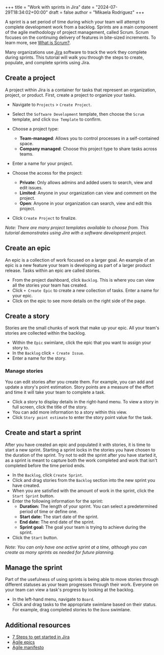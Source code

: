 +++
title = "Work with sprints in Jira"
date = "2024-07-29T18:34:02+00:00"
draft = false
author = "Mikaela Rodriguez"
+++

A sprint is a set period of time during which your team will attempt to complete development work from a backlog. Sprints are a main component of the agile methodology of project management, called Scrum. Scrum focuses on the continuing delivery of features in bite-sized increments. To learn more, see [What is Scrum?](https://www.scrum.org/resources/what-scrum-module).

Many organizations use [Jira](https://www.atlassian.com/software/jira) software to track the work they complete during sprints. This tutorial will walk you through the steps to create, populate, and complete sprints using Jira.

## Create a project
A project within Jira is a container for tasks that represent an organization, project, or product. First, create a project to organize your tasks.

- Navigate to `Projects` > `Create Project`.
- Select the `Software Development` template, then choose the `Scrum` template, and click `Use Template` to confirm.
- Choose a project type:
  - **Team-managed**: Allows you to control processes in a self-contained space.
  - **Company managed**: Choose this project type to share tasks across teams.
- Enter a name for your project.
- Choose the access for the project:
  - **Private**: Only allows admins and added users to search, view and edit issues.
  - **Limited**: Anyone in your organization can view and comment on the project.
  - **Open**: Anyone in your organization can search, view and edit this project.

- Click `Create Project` to finalize.

*Note: There are many project templates available to choose from. This tutorial demonstrates using Jira with a software development project.*

## Create an epic
An epic is a collection of work focused on a larger goal. An example of an epic is a new feature your team is developing as part of a larger product release. Tasks within an epic are called stories.

- From the project dashboard, click `Backlog`. This is where you can view all the stories your team has created.
- Click `+ Create Epic` to create a new collection of tasks. Enter a name for your epic.
- Click on the epic to see more details on the right side of the page. 

## Create a story
Stories are the small chunks of work that make up your epic. All your team's stories are collected within the backlog.

- Within the `Epic` swimlane, click the epic that you want to assign your story to.
- In the `Backlog` click `+ Create Issue`. 
- Enter a name for the story.

### Manage stories
You can edit stories after you create them. For example, you can add and update a story's point estimation. Story points are a measure of the effort and time it will take your team to complete a task.

- Click a story to display details in the right-hand menu. To view a story in full screen, click the title of the story.
- You can add more information to a story within this view.
- Click `Story point estimate` to enter the story point value for the task. 

## Create and start a sprint
After you have created an epic and populated it with stories, it is time to start a new sprint. Starting a sprint locks in the stories you have chosen to the duration of the sprint. Try not to edit the sprint after you have started it, as a sprint is meant to capture both the work completed and work that isn't completed before the time period ends.

- In the `Backlog`, click `Create Sprint`. 
- Click and drag stories from the `Backlog` section into the new sprint you have created.
- When you are satisfied with the amount of work in the sprint, click the `Start Sprint` button.
- Enter the following information for the sprint:
  - **Duration:** The length of your sprint. You can select a predetermined period of time or define one.
  - **Start date:** The start date of the sprint.
  - **End date:** The end date of the sprint.
  - **Sprint goal:** The goal your team is trying to achieve during the sprint.
- Click the `Start` button.

*Note: You can only have one active sprint at a time, although you can create as many sprints as needed for future planning.*

## Manage the sprint
Part of the usefulness of using sprints is being able to move stories through different statuses as your team progresses through their work. Everyone on your team can view a task's progress by looking at the backlog.

- In the left-hand menu, navigate to `Board`.
- Click and drag tasks to the appropriate swimlane based on their status. For example, drag completed stories to the `Done` swimlane. 

## Additional resources
- [7 Steps to get started in Jira](https://www.atlassian.com/software/jira/guides/getting-started/basics#step-1-create-a-project)
- [Agile epics](https://www.atlassian.com/agile/project-management/epics)
- [Agile manifesto](https://www.atlassian.com/agile/manifesto)